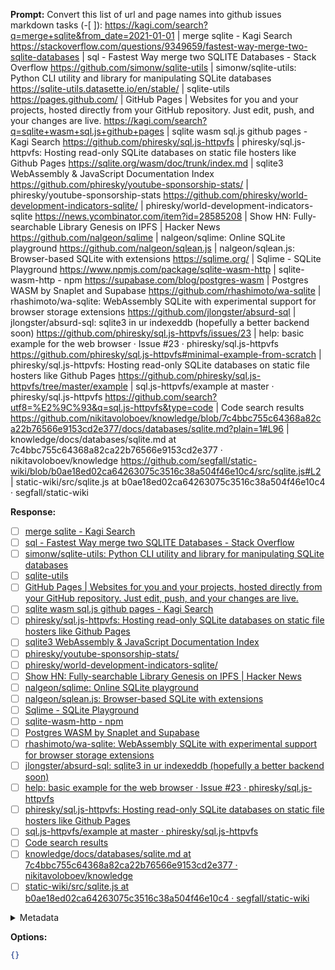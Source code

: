 **Prompt:**
Convert this list of url and page names into github issues markdown tasks (-[ ]): https://kagi.com/search?q=merge+sqlite&from_date=2021-01-01 | merge sqlite - Kagi Search
https://stackoverflow.com/questions/9349659/fastest-way-merge-two-sqlite-databases | sql - Fastest Way merge two SQLITE Databases - Stack Overflow
https://github.com/simonw/sqlite-utils | simonw/sqlite-utils: Python CLI utility and library for manipulating SQLite databases
https://sqlite-utils.datasette.io/en/stable/ | sqlite-utils
https://pages.github.com/ | GitHub Pages | Websites for you and your projects, hosted directly from your GitHub repository. Just edit, push, and your changes are live.
https://kagi.com/search?q=sqlite+wasm+sql.js+github+pages | sqlite wasm sql.js github pages - Kagi Search
https://github.com/phiresky/sql.js-httpvfs | phiresky/sql.js-httpvfs: Hosting read-only SQLite databases on static file hosters like Github Pages
https://sqlite.org/wasm/doc/trunk/index.md | sqlite3 WebAssembly & JavaScript Documentation Index
https://github.com/phiresky/youtube-sponsorship-stats/ | phiresky/youtube-sponsorship-stats
https://github.com/phiresky/world-development-indicators-sqlite/ | phiresky/world-development-indicators-sqlite
https://news.ycombinator.com/item?id=28585208 | Show HN: Fully-searchable Library Genesis on IPFS | Hacker News
https://github.com/nalgeon/sqlime | nalgeon/sqlime: Online SQLite playground
https://github.com/nalgeon/sqlean.js | nalgeon/sqlean.js: Browser-based SQLite with extensions
https://sqlime.org/ | Sqlime - SQLite Playground
https://www.npmjs.com/package/sqlite-wasm-http | sqlite-wasm-http - npm
https://supabase.com/blog/postgres-wasm | Postgres WASM by Snaplet and Supabase
https://github.com/rhashimoto/wa-sqlite | rhashimoto/wa-sqlite: WebAssembly SQLite with experimental support for browser storage extensions
https://github.com/jlongster/absurd-sql | jlongster/absurd-sql: sqlite3 in ur indexeddb (hopefully a better backend soon)
https://github.com/phiresky/sql.js-httpvfs/issues/23 | help: basic example for the web browser · Issue #23 · phiresky/sql.js-httpvfs
https://github.com/phiresky/sql.js-httpvfs#minimal-example-from-scratch | phiresky/sql.js-httpvfs: Hosting read-only SQLite databases on static file hosters like Github Pages
https://github.com/phiresky/sql.js-httpvfs/tree/master/example | sql.js-httpvfs/example at master · phiresky/sql.js-httpvfs
https://github.com/search?utf8=%E2%9C%93&q=sql.js-httpvfs&type=code | Code search results
https://github.com/nikitavoloboev/knowledge/blob/7c4bbc755c64368a82ca22b76566e9153cd2e377/docs/databases/sqlite.md?plain=1#L96 | knowledge/docs/databases/sqlite.md at 7c4bbc755c64368a82ca22b76566e9153cd2e377 · nikitavoloboev/knowledge
https://github.com/segfall/static-wiki/blob/b0ae18ed02ca64263075c3516c38a504f46e10c4/src/sqlite.js#L2 | static-wiki/src/sqlite.js at b0ae18ed02ca64263075c3516c38a504f46e10c4 · segfall/static-wiki

**Response:**
-[ ] [merge sqlite - Kagi Search](https://kagi.com/search?q=merge+sqlite&from_date=2021-01-01)
-[ ] [sql - Fastest Way merge two SQLITE Databases - Stack Overflow](https://stackoverflow.com/questions/9349659/fastest-way-merge-two-sqlite-databases)
-[ ] [simonw/sqlite-utils: Python CLI utility and library for manipulating SQLite databases](https://github.com/simonw/sqlite-utils)
-[ ] [sqlite-utils](https://sqlite-utils.datasette.io/en/stable/)
-[ ] [GitHub Pages | Websites for you and your projects, hosted directly from your GitHub repository. Just edit, push, and your changes are live.](https://pages.github.com/)
-[ ] [sqlite wasm sql.js github pages - Kagi Search](https://kagi.com/search?q=sqlite+wasm+sql.js+github+pages)
-[ ] [phiresky/sql.js-httpvfs: Hosting read-only SQLite databases on static file hosters like Github Pages](https://github.com/phiresky/sql.js-httpvfs)
-[ ] [sqlite3 WebAssembly & JavaScript Documentation Index](https://sqlite.org/wasm/doc/trunk/index.md)
-[ ] [phiresky/youtube-sponsorship-stats/](https://github.com/phiresky/youtube-sponsorship-stats/)
-[ ] [phiresky/world-development-indicators-sqlite/](https://github.com/phiresky/world-development-indicators-sqlite/)
-[ ] [Show HN: Fully-searchable Library Genesis on IPFS | Hacker News](https://news.ycombinator.com/item?id=28585208)
-[ ] [nalgeon/sqlime: Online SQLite playground](https://github.com/nalgeon/sqlime)
-[ ] [nalgeon/sqlean.js: Browser-based SQLite with extensions](https://github.com/nalgeon/sqlean.js)
-[ ] [Sqlime - SQLite Playground](https://sqlime.org/)
-[ ] [sqlite-wasm-http - npm](https://www.npmjs.com/package/sqlite-wasm-http)
-[ ] [Postgres WASM by Snaplet and Supabase](https://supabase.com/blog/postgres-wasm)
-[ ] [rhashimoto/wa-sqlite: WebAssembly SQLite with experimental support for browser storage extensions](https://github.com/rhashimoto/wa-sqlite)
-[ ] [jlongster/absurd-sql: sqlite3 in ur indexeddb (hopefully a better backend soon)](https://github.com/jlongster/absurd-sql)
-[ ] [help: basic example for the web browser · Issue #23 · phiresky/sql.js-httpvfs](https://github.com/phiresky/sql.js-httpvfs/issues/23)
-[ ] [phiresky/sql.js-httpvfs: Hosting read-only SQLite databases on static file hosters like Github Pages](https://github.com/phiresky/sql.js-httpvfs#minimal-example-from-scratch)
-[ ] [sql.js-httpvfs/example at master · phiresky/sql.js-httpvfs](https://github.com/phiresky/sql.js-httpvfs/tree/master/example)
-[ ] [Code search results](https://github.com/search?utf8=%E2%9C%93&q=sql.js-httpvfs&type=code)
-[ ] [knowledge/docs/databases/sqlite.md at 7c4bbc755c64368a82ca22b76566e9153cd2e377 · nikitavoloboev/knowledge](https://github.com/nikitavoloboev/knowledge/blob/7c4bbc755c64368a82ca22b76566e9153cd2e377/docs/databases/sqlite.md?plain=1#L96)
-[ ] [static-wiki/src/sqlite.js at b0ae18ed02ca64263075c3516c38a504f46e10c4 · segfall/static-wiki](https://github.com/segfall/static-wiki/blob/b0ae18ed02ca64263075c3516c38a504f46e10c4/src/sqlite.js#L2)

<details><summary>Metadata</summary>

- Duration: 32715 ms
- Datetime: 2023-09-17T12:29:05.693532
- Model: gpt-3.5-turbo-0613

</details>

**Options:**
```json
{}
```

